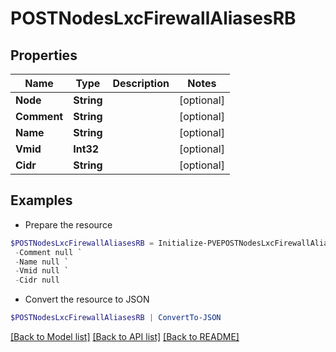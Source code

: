 # POSTNodesLxcFirewallAliasesRB
## Properties

Name | Type | Description | Notes
------------ | ------------- | ------------- | -------------
**Node** | **String** |  | [optional] 
**Comment** | **String** |  | [optional] 
**Name** | **String** |  | [optional] 
**Vmid** | **Int32** |  | [optional] 
**Cidr** | **String** |  | [optional] 

## Examples

- Prepare the resource
```powershell
$POSTNodesLxcFirewallAliasesRB = Initialize-PVEPOSTNodesLxcFirewallAliasesRB  -Node null `
 -Comment null `
 -Name null `
 -Vmid null `
 -Cidr null
```

- Convert the resource to JSON
```powershell
$POSTNodesLxcFirewallAliasesRB | ConvertTo-JSON
```

[[Back to Model list]](../README.md#documentation-for-models) [[Back to API list]](../README.md#documentation-for-api-endpoints) [[Back to README]](../README.md)

